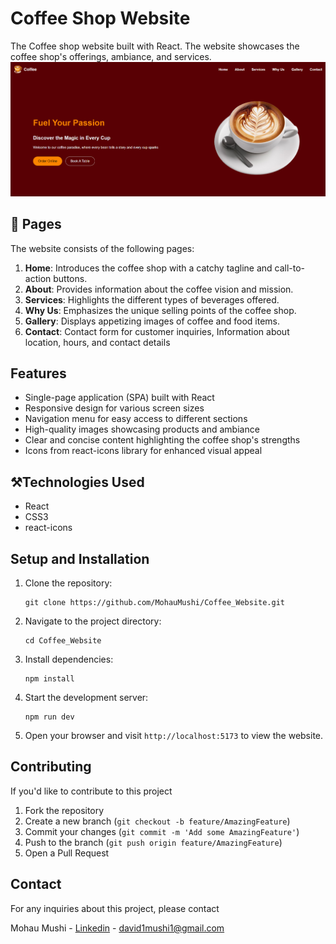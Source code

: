 # Coffee Shop Website

The Coffee shop website built with React. The website showcases the coffee shop's offerings, ambiance, and services.
![GymFlex](./src/assets/HomePage.png)

## 📖 Pages

The website consists of the following pages:

1. **Home**: Introduces the coffee shop with a catchy tagline and call-to-action buttons.
2. **About**: Provides information about the coffee vision and mission.
3. **Services**: Highlights the different types of beverages offered.
4. **Why Us**: Emphasizes the unique selling points of the coffee shop.
5. **Gallery**: Displays appetizing images of coffee and food items.
6. **Contact**: Contact form for customer inquiries,
   Information about location, hours, and contact details

## Features

- Single-page application (SPA) built with React
- Responsive design for various screen sizes
- Navigation menu for easy access to different sections
- High-quality images showcasing products and ambiance
- Clear and concise content highlighting the coffee shop's strengths
- Icons from react-icons library for enhanced visual appeal

## ⚒️Technologies Used

- React
- CSS3
- react-icons

## Setup and Installation

1. Clone the repository:

   ```
   git clone https://github.com/MohauMushi/Coffee_Website.git

   ```

2. Navigate to the project directory:

   ```
   cd Coffee_Website
   ```

3. Install dependencies:

   ```
   npm install
   ```

4. Start the development server:

   ```
   npm run dev
   ```

5. Open your browser and visit `http://localhost:5173` to view the website.

## Contributing

If you'd like to contribute to this project

1. Fork the repository
2. Create a new branch (`git checkout -b feature/AmazingFeature`)
3. Commit your changes (`git commit -m 'Add some AmazingFeature'`)
4. Push to the branch (`git push origin feature/AmazingFeature`)
5. Open a Pull Request

## Contact

For any inquiries about this project, please contact

Mohau Mushi - [Linkedin](https://www.linkedin.com/in/mohau-mushi/) - david1mushi1@gmail.com
